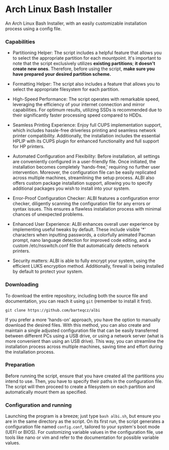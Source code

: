 # Arch Linux Bash Installer
An Arch Linux Bash Installer, with an easily customizable installation process using a config file.

### Capabilities

- Partitioning Helper: The script includes a helpful feature that allows you to select the appropriate partition for each mountpoint. It's important to note that the script exclusively utilizes **existing partitions**; **it doesn't create new ones**. Therefore, before using the script, **make sure you have prepared your desired partition scheme.**

- Formatting Helper: The script also includes a feature that allows you to select the appropriate filesystem for each partition.

- High-Speed Performance: The script operates with remarkable speed, leveraging the efficiency of your internet connection and mirror capabilities. For optimum results, utilizing SSDs is recommended due to their significantly faster processing speed compared to HDDs.

- Seamless Printing Experience: Enjoy full CUPS implementation support, which includes hassle-free driverless printing and seamless network printer compatibility. Additionally, the installation includes the essential HPLIP with its CUPS plugin for enhanced functionality and full support for HP printers.

- Automated Configuration and Flexibility: Before installation, all settings are conveniently configured in a user-friendly file. Once initiated, the installation becomes completely 'hands-free,' requiring no further user intervention. Moreover, the configuration file can be easily replicated across multiple machines, streamlining the setup process. ALBI also offers custom package installation support, allowing you to specify additional packages you wish to install into your system.

- Error-Proof Configuration Checker: ALBI features a configuration error checker, diligently scanning the configuration file for any errors or syntax issues. This ensures a flawless installation process with minimal chances of unexpected problems.

- Enhanced User Experience: ALBI enhances overall user experience by implementing useful tweaks by default. These include visible '*' characters when inputting passwords, a colorfully animated Pacman prompt, nano language detection for improved code editing, and a custom /etc/nsswitch.conf file that automatically detects network printers.

- Security matters: ALBI is able to fully encrypt your system, using the efficient LUKS encryption method. Additionally, firewall is being installed by default to protect your system.

### Downloading
To download the entire repository, including both the source file and documentation, you can reach it using `git` (remember to install it first).

`git clone https://github.com/barteqcz/albi`

If you prefer a more 'hands-on' approach, you have the option to manually download the desired files. With this method, you can also create and maintain a single adjusted configuration file that can be easily transferred between different PCs using a USB drive, or using a network server (what is more convenient than using an USB drive). This way, you can streamline the installation process across multiple machines, saving time and effort during the installation process.

### Preparation
Before running the script, ensure that you have created all the partitions you intend to use. Then, you have to specify their paths in the configuration file. The script will then proceed to create a filesystem on each partition and automatically mount them as specified.

### Configuration and running
Launching the program is a breeze; just type `bash albi.sh`, but ensure you are in the same directory as the script. On its first run, the script generates a configuration file named `config.conf`, tailored to your system's boot mode (UEFI or BIOS). For customizing variable values in the configuration file, use tools like nano or vim and refer to the documentation for possible variable values.
